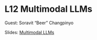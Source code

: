 # L12 Multimodal LLMs

Guest: Soravit “Beer” Changpinyo

Slides: [Multimodal LLMs](multimodal_llms_chula_april212025_soravit_changpinyo.pdf)
